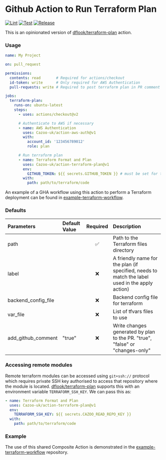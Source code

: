 # Github Action to Run Terraform Plan
[![Lint](https://github.com/Cazoo-uk/action-terraform-plan/actions/workflows/lint.yaml/badge.svg)](https://github.com/Cazoo-uk/action-terraform-plan/actions/workflows/lint.yaml) [![Test](https://github.com/Cazoo-uk/action-terraform-plan/actions/workflows/test.yaml/badge.svg)](https://github.com/Cazoo-uk/action-terraform-plan/actions/workflows/test.yaml) [![Release](https://github.com/Cazoo-uk/action-terraform-plan/actions/workflows/release.yaml/badge.svg)](https://github.com/Cazoo-uk/action-terraform-plan/actions/workflows/release.yaml)

This is an opinionated version of [dflook/terraform-plan](https://github.com/dflook/terraform-plan) action.

### Usage
```yaml
name: My Project

on: pull_request

permissions:
  contents: read       # Required for actions/checkout
  id-token: write      # Only required for AWS Authentication
  pull-requests: write # Required to post terraform plan in PR comment

jobs:
  terraform-plan:
    runs-on: ubuntu-latest
    steps:
      - uses: actions/checkout@v2

      # Authenticate to AWS if necessary
      - name: AWS Authentication
        uses: Cazoo-uk/action-aws-auth@v1
        with:
          account_id: '123456789012'
          role: plan

      # Run terraform plan
      - name: Terraform Format and Plan
        uses: Cazoo-uk/action-terraform-plan@v1
        env:
          GITHUB_TOKEN: ${{ secrets.GITHUB_TOKEN }} # must be set for the plan to be added as PR comment, unless add_github_comment is "false"
        with:
          path: path/to/terraform/code
```

An example of a GHA workflow using this action to perform a Terraform deployment can be found in [example-terraform-workflow](https://github.com/Cazoo-uk/example-terraform-workflow).

### Defaults
| Parameters | Default Value  | Required | Description |
| :---   | :- | :-: | :- |
| path |  | ✅ | Path to the Terraform files directory  |
| label |  | ❌ | A friendly name for the plan (if specified, needs to match the label used in the apply action)  |
| backend_config_file |  | ❌ | Backend config file for terraform |
| var_file |  | ❌ | List of tfvars files to use |
| add_github_comment | "true" | ❌ | Write changes generated by plan to the PR. "true", "false" or "changes-only"  |

### Accessing remote modules
Remote terraform modules can be accessed using `git+ssh://` protocol which requires private SSH key authorised to access that repository where the module is located. [dflook/terraform-plan](https://github.com/dflook/terraform-plan) supports this with an environment variable `TERRAFORM_SSH_KEY`. We can pass this as:
```yaml
- name: Terraform Format and Plan
  uses: Cazoo-uk/action-terraform-plan@v1
  env:
    TERRAFORM_SSH_KEY: ${{ secrets.CAZOO_READ_REPO_KEY }}
  with:
    path: path/to/terraform/code
```

### Example
The use of this shared Composite Action is demonstrated in the [example-terraform-workflow](https://github.com/Cazoo-uk/example-terraform-workflow) repository.
